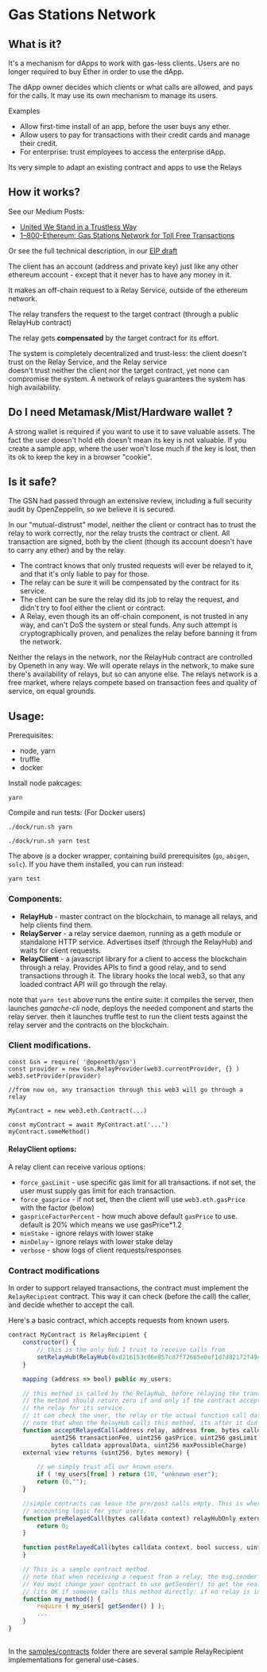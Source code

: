 # Gas Stations Network

## What is it?

It's a mechanism for dApps to work with gas-less clients.
Users are no longer required to buy Ether in order to use the dApp.

The dApp owner decides which clients or what calls are allowed, and pays for the calls. It may use its own mechanism to manage its users.

Examples

- Allow first-time install of an app, before the user buys any ether.
- Allow users to pay for transactions with their credit cards and manage their credit.
- For enterprise: trust employees to access the enterprise dApp. 

Its very simple to adapt an existing contract and apps to use the Relays

## How it works?

See our Medium Posts: 
 * [United We Stand in a Trustless Way](https://medium.com/tabookey/united-we-stand-in-a-trustless-way-fd28ecf4126f)
 * [1–800-Ethereum: Gas Stations Network for Toll Free Transactions](https://medium.com/tabookey/1-800-ethereum-gas-stations-network-for-toll-free-transactions-4bbfc03a0a56)

Or see the full technical description, in our [EIP draft](https://github.com/ethereum/EIPs/blob/master/EIPS/eip-1613.md)

The client has an account (address and private key) just like any other ethereum account - except that it never has to have any money in it.

It makes an off-chain request to a Relay Service, outside of the ethereum network.

The relay transfers the request to the target contract (through a public RelayHub contract)

The relay gets **compensated** by the target contract for its effort.

The system is completely decentralized and trust-less: the client doesn't trust on the Relay Service, and the Relay service  
doesn't trust neither the client nor the target contract, yet none can compromise the system.
A network of relays guarantees the system has high availability.

## Do I need Metamask/Mist/Hardware wallet ?

A strong wallet is required if you want to use it to save valuable assets. 
The fact the user doesn't hold eth doesn't mean its key is not valuable.
If you create a sample app, where the user won't lose much if the key is lost, then its ok to keep the key in a browser "cookie".

## Is it safe?

The GSN had passed through an extensive review, including a full security audit by OpenZeppelin, so we believe it is secured.

In our "mutual-distrust" model, neither the client or contract has to trust the relay to work correctly, nor the relay trusts the contract or client.
All transaction are signed, both by the client (though its account doesn't have to carry any ether) and by the relay.

- The contract knows that only trusted requests will ever be relayed to it, and that it's only liable to pay for those.
- The relay can be sure it will be compensated by the contract for its service.
- The client can be sure the relay did its job to relay the request, and didn't try to fool either the client or contract.
- A Relay, even though its an off-chain component, is not trusted in any way, and can't DoS the system or steal funds. Any such attempt is cryptographically proven, and penalizes the relay before banning it from the network.

Neither the relays in the network, nor the RelayHub contract are controlled by Openeth in any way.
We will operate relays in the network, to make sure there's availability of relays, but so can anyone else. 
The relays network is a free market, where relays compete based on transaction fees and quality of service, on equal grounds.

## Usage:

Prerequisites:

-	node, yarn
- 	truffle
-	docker

Install node pakcages:

	yarn



Compile and run tests: (For Docker users)

	./dock/run.sh yarn

	./dock/run.sh yarn test

The above is a docker wrapper, containing build prerequisites (`go`, `abigen`, `solc`). If you have them installed, you can run instead:

	yarn test

### Components:

- **RelayHub** - master contract on the blockchain, to manage all relays, and help clients find them.
- **RelayServer** - a relay service daemon, running as a geth module or standalone HTTP service.  Advertises itself (through the RelayHub) and waits for client requests.
- **RelayClient** - a javascript library for a client to access the blockchain through a relay.
	Provides APIs to find a good relay, and to send transactions through it.
	The library hooks the local web3, so that any loaded contract API will go through the relay.

note that `yarn test` above runs the entire suite: it compiles the server, then launches *ganache-cli* node, deploys the needed component and starts the relay server. then it launches truffle test to run the client tests against the relay server and the contracts on the blockchain.

### Client modifications.


	const Gsn = require( '@openeth/gsn')
    const provider = new Gsn.RelayProvider(web3.currentProvider, {} )
    web3.setProvider(provider) 

	//from now on, any transaction through this web3 will go through a relay
	
	MyContract = new web3.eth.Contract(...)

	const myContract = await MyContract.at('...')
	myContract.someMethod()


#### RelayClient options:

A relay client can receive various options:

- `force_gasLimit` - use specific gas limit for all transactions. if not set, the user must supply gas limit for each transaction.
- `force_gasprice` - if not set, then the client will use `web3.eth.gasPrice` with the factor (below)
- `gaspriceFactorPercent` - how much above default `gasPrice` to use. default is 20% which means we use gasPrice*1.2
- `minStake` - ignore relays with lower stake
- `minDelay` - ignore relays with lower stake delay
- `verbose` - show logs of client requests/responses

### Contract modifications

In order to support relayed transactions, the contract must implement the `RelayRecipient` contract. This way it can check (before the call) the caller, and decide whether to accept the call.

Here's a basic contract, which accepts requests from known users.

```javascript
contract MyContract is RelayRecipient {
    constructor() {
        // this is the only hub I trust to receive calls from
        setRelayHub(RelayHub(0xd216153c06e857cd7f72665e0af1d7d82172f494));
    }

    mapping (address => bool) public my_users;

    // this method is called by the RelayHub, before relaying the transaction.
    // the method should return zero if and only if the contract accepts this transaction, and is willing to pay
    // the relay for its service.
    // it can check the user, the relay or the actual function call data.
    // note that when the RelayHub calls this method, its after it did validation of the relay and caller signatures.
    function acceptRelayedCall(address relay, address from, bytes calldata encodedFunction, 
            uint256 transactionFee, uint256 gasPrice, uint256 gasLimit, uint256 nonce, 
            bytes calldata approvalData, uint256 maxPossibleCharge) 
    external view returns (uint256, bytes memory) {

        // we simply trust all our known users.
        if ( !my_users[from] ) return (10, "unknown user");
        return (0,"");
    }

    //simple contracts can leave the pre/post calls empty. This is where you can add
    // accounting logic for your users.
    function preRelayedCall(bytes calldata context) relayHubOnly external returns (bytes32) {
        return 0;
    }

    function postRelayedCall(bytes calldata context, bool success, uint actualCharge, bytes32 preRetVal) relayHubOnly external {
    }

    // This is a sample contract method. 
    // note that when receiving a request from a relay, the msg.sender is always a RelayHub.
    // You must change your contract to use getSender() to get the real sender.
    // (its OK if someone calls this method directly: if no relay is involved, getSender() returns msg.sender)
    function my_method() {
        require ( my_users[ getSender() ] );
        ...
    }
}
	
```

In the [samples/contracts](samples/contracts) folder there are several sample RelayRecipient implementations for general use-cases.
